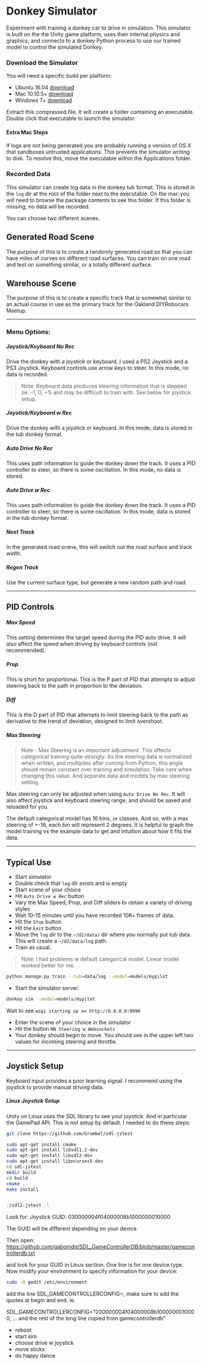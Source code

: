 # Donkey Simulator

Experiment with training a donkey car to drive in simulation. This simulator is built on the the Unity game platform, uses their internal physics and graphics, and connects to a donkey Python process to use our trained model to control the simulated Donkey.

### Download the Simulator

You will need a specific build per platform:

* Ubuntu 16.04 [download](https://drive.google.com/open?id=0BxSsaxmEV-5Yc3VVdVQ4UUZOc0k)
* Mac 10.10.5+ [download](https://drive.google.com/open?id=0BxSsaxmEV-5YRnFEZmpRaks5NXM)
* Windows 7+ [download](https://drive.google.com/open?id=0BxSsaxmEV-5YRC1ZWHZ4Y1dZTkE)

Extract this compressed file. It will create a folder containing an executable. Double click that executable to launch the simulator.


#### Extra Mac Steps

If logs are not being generated you are probably running a version of OS X that sandboxes untrusted applications. This prevents the simulator writing to disk. To resolve this, move the executable within the Applications folder.

### Recorded Data

This simulator can create log data in the donkey tub format. This is stored in the `log` dir at the root of the folder next to the executable. On the mac you will need to browse the package contents to see this folder. If this folder is missing, no data will be recorded.


You can choose two different scenes.

## Generated Road Scene

The purpose of this is to create a randomly generated road so that you can have miles of curves on different road surfaces. You can train on one road and test on something similar, or a totally different surface.

## Warehouse Scene

The purpose of this is to create a specific track that is somewhat similar to an actual course in use as the primary track for the Oakland DIYRobocars Meetup.

____

### Menu Options:

##### Joystick/Keyboard No Rec

Drive the donkey with a joystick or keyboard. I used a PS2 Joystick and a PS3 Joystick. Keyboard controls use arrow keys to steer. In this mode, no data is recorded.

> Note: Keyboard data produces steering information that is stepped (ie. -1, 0, +1) and may be difficult to train with. See below for joystick setup.

##### Joystick/Keyboard w Rec

Drive the donkey with a joystick or keyboard. In this mode, data is stored in the tub donkey format.

##### Auto Drive No Rec

This uses path information to guide the donkey down the track. It uses a PID controller to steer, so there is some oscillation. In this mode, no data is stored.

##### Auto Drive w Rec

This uses path information to guide the donkey down the track. It uses a PID controller to steer, so there is some oscillation. In this mode, data is stored in the tub donkey format.

##### Next Track

In the generated road scene, this will switch out the road surface and track width.

##### Regen Track

Use the current surface type, but generate a new random path and road.

____

## PID Controls

##### Max Speed

This setting determines the target speed during the PID auto drive. It will also affect the speed when driving by keyboard controls (not recommended).

##### Prop

This is short for proportional. This is the P part of PID that attempts to adjust steering back to the path in proportion to the deviation.

##### Diff

This is the D part of PID that attempts to limit steering back to the path as derivative to the trend of deviation, designed to limit overshoot.

##### Max Steering

>Note - Max Steering is an important adjustment. This affects categorical training quite strongly. As the steering data is normalized when written, and multiplies after coming from Python, this angle should remain constant over training and simulation. Take care when changing this value. And separate data and models by max steering setting.

Max steering can only be adjusted when using `Auto Drive No Rec`. It will also affect joystick and keyboard steering range, and should be saved and reloaded for you.

The default categorical model has 16 bins, or classes. And so, with a max steering of +-16, each bin will represent 2 degrees. It is helpful to graph the model training vs the example data to get and intuition about how it fits the data.

____

## Typical Use
* Start simulator
* Double check that `log` dir exists and is empty
* Start scene of your choice
* Hit `Auto Drive w Rec` button
* Vary the Max Speed, Prop, and Diff sliders to obtain a variety of driving styles
* Wait 10-15 minutes until you have recorded 10K+ frames of data.
* Hit the `Stop` button
* Hit the `Exit` button
* Move the `log` dir to the `~/d2/data/` dir where you normally put tub data. This will create a `~/d2/data/log` path.
* Train as usual. 

> Note: I had problems w default categorical model. Linear model worked better for me.

``` bash
python manage.py train --tub=data/log --model=models/mypilot
```

* Start the simulator server. 

``` bash
donkey sim --model=models/mypilot
```

Wait to see `wsgi starting up on http://0.0.0.0:9090`

* Enter the scene of your choice in the simulator
* Hit the button `NN Steering w Websockets`
* Your donkey should begin to move. You should see in the upper left two values for incoming steering and throttle.

______

## Joystick Setup

Keyboard input provides a poor learning signal. I recommend using the joystick to provide manual driving data. 

##### Linux Joystick Setup

Unity on Linux uses the SDL library to see your joystick. And in particular the GamePad API. This is not setup by default. I needed to do these steps:

```bash
git clone https://github.com/Grumbel/sdl-jstest

sudo apt-get install cmake
sudo apt-get install libsdl1.2-dev
sudo apt-get install libsdl2-dev
sudo apt-get install libncurses5-dev
cd sdl-jstest
mkdir build
cd build
cmake ..
make install


./sdl2-jstest -l
```

Look for:
Joystick GUID: 030000004f04000008b1000000010000

The GUID will be different depending on your device.

Then open:
https://github.com/gabomdq/SDL_GameControllerDB/blob/master/gamecontrollerdb.txt

and look for your GUID in Linux section. One line is for one device type. Now modify your environment to specify information for your device:

```bash
sudo -H gedit /etc/environment
```

add the line SDL_GAMECONTROLLERCONFIG=, make sure to add the quotes at begin and end. ie.


SDL_GAMECONTROLLERCONFIG="030000004f04000008b1000000010000, ... and the rest of the long line copied from gamecontrollerdb"

* reboot
* start sim
* choose drive w joystick
* move sticks
* do happy dance


